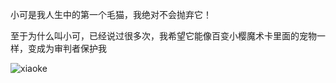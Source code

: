 小可是我人生中的第一个毛猫，我绝对不会抛弃它！

至于为什么叫小可，已经说过很多次，我希望它能像百变小樱魔术卡里面的宠物一样，变成为审判者保护我

![xiaoke](https://s2.loli.net/2024/02/05/rnhqc4R9eV7ZmSk.png "小可")


